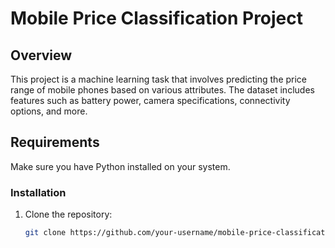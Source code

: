 # Mobile Price Classification Project

## Overview

This project is a machine learning task that involves predicting the price range of mobile phones based on various attributes. The dataset includes features such as battery power, camera specifications, connectivity options, and more.

## Requirements

Make sure you have Python installed on your system.

### Installation

1. Clone the repository:

   ```bash
   git clone https://github.com/your-username/mobile-price-classification.git